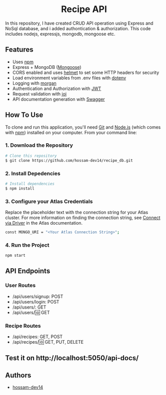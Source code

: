 
<h1 align="center">Recipe API</h1>

In this repository, I have created CRUD API operation using Express and NoSql database, and i added authontication & authorization. This code includes nodejs, expressjs, mongodb, mongoose etc.

## Features
- Uses [npm](https://npmjs.com)
- Express + MongoDB ([Mongoose](http://mongoosejs.com/))
- CORS enabled and uses [helmet](https://github.com/helmetjs/helmet) to set some HTTP headers for security
- Load environment variables from .env files with [dotenv](https://github.com/rolodato/dotenv-safe)
- Logging with [morgan](https://github.com/expressjs/morgan)
- Authentication and Authorization with [JWT](https://jwt.io/)
- Request validation with [joi](https://github.com/hapijs/joi)
- API documentation generation with [Swagger](https://swagger.io/)


## How To Use

To clone and run this application, you'll need [Git](https://git-scm.com) and [Node.js](https://nodejs.org/en/download/) (which comes with [npm](http://npmjs.com)) installed on your computer. From your command line:


### 1. Download the Repository
```bash
# Clone this repository
$ git clone https://github.com/hossam-dev14/recipe_db.git
```
### 2. Install Depedencies
```bash
# Install dependencies
$ npm install
```

### 3. Configure your Atlas Credentials
Replace the placeholder text with the connection string for your Atlas cluster. For more information on finding the connection string, see [Connect via Driver](https://www.mongodb.com/docs/atlas/driver-connection/) in the Atlas documentation.
```bash
const MONGO_URI = "<Your Atlas Connection String>";
```

### 4. Run the Project
```bash
npm start
```

## API Endpoints

### User Routes
- /api/users/signup: POST
- /api/users/login: POST
- /api/users/: GET
- /api/users/:id: GET

### Recipe Routes
- /api/recipes: GET, POST
- /api/recipes/:id: GET, PUT, DELETE


## Test it on  http://localhost:5050/api-docs/


## Authors
- [hossam-dev14](https://hossam-dev14.github.io/)
